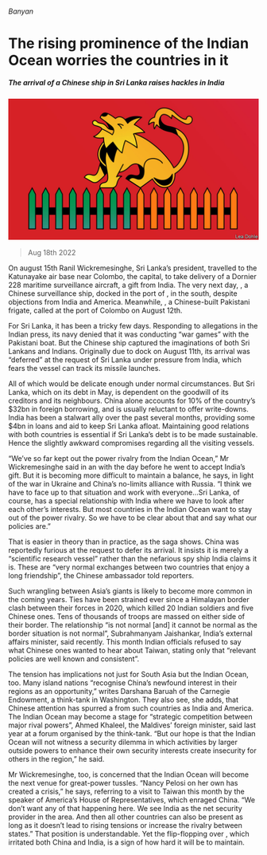 ###### Banyan

# The rising prominence of the Indian Ocean worries the countries in it 

##### The arrival of a Chinese ship in Sri Lanka raises hackles in India 

![image](images/20220820_ASD001.jpg) 

> Aug 18th 2022 

On august 15th Ranil Wickremesinghe, Sri Lanka’s president, travelled to the Katunayake air base near Colombo, the capital, to take delivery of a Dornier 228 maritime surveillance aircraft, a gift from India. The very next day, , a Chinese surveillance ship, docked in the port of , in the south, despite objections from India and America. Meanwhile, , a Chinese-built Pakistani frigate, called at the port of Colombo on August 12th. 

For Sri Lanka, it has been a tricky few days. Responding to allegations in the Indian press, its navy denied that it was conducting “war games” with the Pakistani boat. But the Chinese ship captured the imaginations of both Sri Lankans and Indians. Originally due to dock on August 11th, its arrival was “deferred” at the request of Sri Lanka under pressure from India, which fears the vessel can track its missile launches. 

All of which would be delicate enough under normal circumstances. But Sri Lanka, which  on its debt in May, is dependent on the goodwill of its creditors and its neighbours. China alone accounts for 10% of the country’s $32bn in foreign borrowing, and is usually reluctant to offer write-downs. India has been a stalwart ally over the past several months, providing some $4bn in loans and aid to keep Sri Lanka afloat. Maintaining good relations with both countries is essential if Sri Lanka’s debt is to be made sustainable. Hence the slightly awkward compromises regarding all the visiting vessels. 

“We’ve so far kept out the power rivalry from the Indian Ocean,” Mr Wickremesinghe said in an  with  the day before he went to accept India’s gift. But it is becoming more difficult to maintain a balance, he says, in light of the war in Ukraine and China’s no-limits alliance with Russia. “I think we have to face up to that situation and work with everyone…Sri Lanka, of course, has a special relationship with India where we have to look after each other’s interests. But most countries in the Indian Ocean want to stay out of the power rivalry. So we have to be clear about that and say what our policies are.” 

That is easier in theory than in practice, as the  saga shows. China was reportedly furious at the request to defer its arrival. It insists it is merely a “scientific research vessel” rather than the nefarious spy ship India claims it is. These are “very normal exchanges between two countries that enjoy a long friendship”, the Chinese ambassador told reporters. 

Such wrangling between Asia’s giants is likely to become more common in the coming years. Ties have been strained ever since a Himalayan border clash between their forces in 2020, which killed 20 Indian soldiers and five Chinese ones. Tens of thousands of troops are massed on either side of their border. The relationship “is not normal [and] it cannot be normal as the border situation is not normal”, Subrahmanyam Jaishankar, India’s external affairs minister, said recently. This month Indian officials refused to say what Chinese ones wanted to hear about Taiwan, stating only that “relevant policies are well known and consistent”. 

The tension has implications not just for South Asia but the Indian Ocean, too. Many island nations “recognise China’s newfound interest in their regions as an opportunity,” writes Darshana Baruah of the Carnegie Endowment, a think-tank in Washington. They also see, she adds, that Chinese attention has spurred a  from such countries as India and America. The Indian Ocean may become a stage for “strategic competition between major rival powers”, Ahmed Khaleel, the Maldives’ foreign minister, said last year at a forum organised by the think-tank. “But our hope is that the Indian Ocean will not witness a security dilemma in which activities by larger outside powers to enhance their own security interests create insecurity for others in the region,” he said. 

Mr Wickremesinghe, too, is concerned that the Indian Ocean will become the next venue for great-power tussles. “Nancy Pelosi on her own has created a crisis,” he says, referring to a visit to Taiwan this month by the speaker of America’s House of Representatives, which enraged China. “We don’t want any of that happening here. We see India as the net security provider in the area. And then all other countries can also be present as long as it doesn’t lead to rising tensions or increase the rivalry between states.” That position is understandable. Yet the flip-flopping over , which irritated both China and India, is a sign of how hard it will be to maintain. 



 



